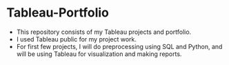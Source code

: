 # Tableau-Portfolio
* This repository consists of my Tableau projects and portfolio.
* I used Tableau public for my project work. 
* For first few projects, I will do preprocessing using SQL and Python, and will be using Tableau for visualization and making reports.
